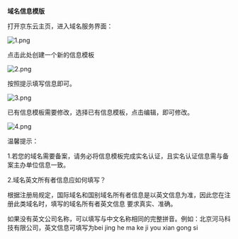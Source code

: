 **域名信息模版**

打开京东云主页，进入域名服务界面：

![1.png](https://img1.jcloudcs.com/cms/ad7003b0-f376-4a8e-b5c1-3d6ea891b24d20180507093603.png)

点击此处创建一个新的信息模板

![2.png](https://img1.jcloudcs.com/cms/b79c853d-12a4-444a-b7f0-93836f9caf6120180507093612.png)

按照提示填写信息即可。

![3.png](https://img1.jcloudcs.com/cms/00de5af2-6604-47d2-8b65-022131d8863f20180507093618.png)

已有信息模板需要修改，选择已有信息模板，点击编辑，即可修改。

![4.png](https://img1.jcloudcs.com/cms/08b8724e-3ee6-4e03-a5fa-5fd32dae22dd20180507093627.png)

温馨提示：

1.若您的域名需要备案，请务必将信息模板完成实名认证，且实名认证信息需与备案主办单位信息一致。

2.域名英文所有者信息应如何填写？

根据注册局规定，国际域名和国别域名所有者信息是以英文信息为准，因此您在注册此类域名时，填写的域名所有者英文信息 要求真实、准确。

如果没有英文公司名称，可以填写与中文名称相同的完整拼音。例如：北京河马科技有限公司，英文信息可填写为bei jing he ma ke ji you xian gong si